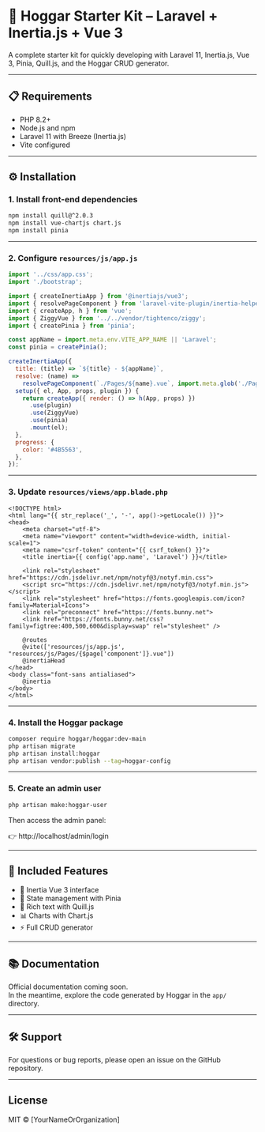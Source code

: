 # 🚀 Hoggar Starter Kit – Laravel + Inertia.js + Vue 3

A complete starter kit for quickly developing with Laravel 11, Inertia.js, Vue 3, Pinia, Quill.js, and the Hoggar CRUD generator.

---

## 📋 Requirements

- PHP 8.2+
- Node.js and npm
- Laravel 11 with Breeze (Inertia.js)
- Vite configured

---

## ⚙️ Installation

### 1. Install front-end dependencies

```bash
npm install quill@^2.0.3
npm install vue-chartjs chart.js
npm install pinia
```

---

### 2. Configure `resources/js/app.js`

```js
import '../css/app.css';
import './bootstrap';

import { createInertiaApp } from '@inertiajs/vue3';
import { resolvePageComponent } from 'laravel-vite-plugin/inertia-helpers';
import { createApp, h } from 'vue';
import { ZiggyVue } from '../../vendor/tightenco/ziggy';
import { createPinia } from 'pinia';

const appName = import.meta.env.VITE_APP_NAME || 'Laravel';
const pinia = createPinia();

createInertiaApp({
  title: (title) => `${title} - ${appName}`,
  resolve: (name) =>
    resolvePageComponent(`./Pages/${name}.vue`, import.meta.glob('./Pages/**/*.vue')),
  setup({ el, App, props, plugin }) {
    return createApp({ render: () => h(App, props) })
      .use(plugin)
      .use(ZiggyVue)
      .use(pinia)
      .mount(el);
  },
  progress: {
    color: '#4B5563',
  },
});
```

---

### 3. Update `resources/views/app.blade.php`

```blade
<!DOCTYPE html>
<html lang="{{ str_replace('_', '-', app()->getLocale()) }}">
<head>
    <meta charset="utf-8">
    <meta name="viewport" content="width=device-width, initial-scale=1">
    <meta name="csrf-token" content="{{ csrf_token() }}">
    <title inertia>{{ config('app.name', 'Laravel') }}</title>

    <link rel="stylesheet" href="https://cdn.jsdelivr.net/npm/notyf@3/notyf.min.css">
    <script src="https://cdn.jsdelivr.net/npm/notyf@3/notyf.min.js"></script>
    <link rel="stylesheet" href="https://fonts.googleapis.com/icon?family=Material+Icons">
    <link rel="preconnect" href="https://fonts.bunny.net">
    <link href="https://fonts.bunny.net/css?family=figtree:400,500,600&display=swap" rel="stylesheet" />

    @routes
    @vite(['resources/js/app.js', "resources/js/Pages/{$page['component']}.vue"])
    @inertiaHead
</head>
<body class="font-sans antialiased">
    @inertia
</body>
</html>
```

---

### 4. Install the Hoggar package

```bash
composer require hoggar/hoggar:dev-main
php artisan migrate
php artisan install:hoggar
php artisan vendor:publish --tag=hoggar-config
```

---

### 5. Create an admin user

```bash
php artisan make:hoggar-user
```

Then access the admin panel:

👉 http://localhost/admin/login

---

## 🧩 Included Features

- 🎨 Inertia Vue 3 interface
- 🧠 State management with Pinia
- 📝 Rich text with Quill.js
- 📊 Charts with Chart.js
- ⚡️ Full CRUD generator

---

## 📚 Documentation

Official documentation coming soon.  
In the meantime, explore the code generated by Hoggar in the `app/` directory.

---

## 🛠️ Support

For questions or bug reports, please open an issue on the GitHub repository.

---

## License

MIT © [YourNameOrOrganization]
